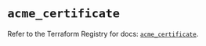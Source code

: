 # `acme_certificate`

Refer to the Terraform Registry for docs: [`acme_certificate`](https://registry.terraform.io/providers/vancluever/acme/2.32.0/docs/resources/certificate).
